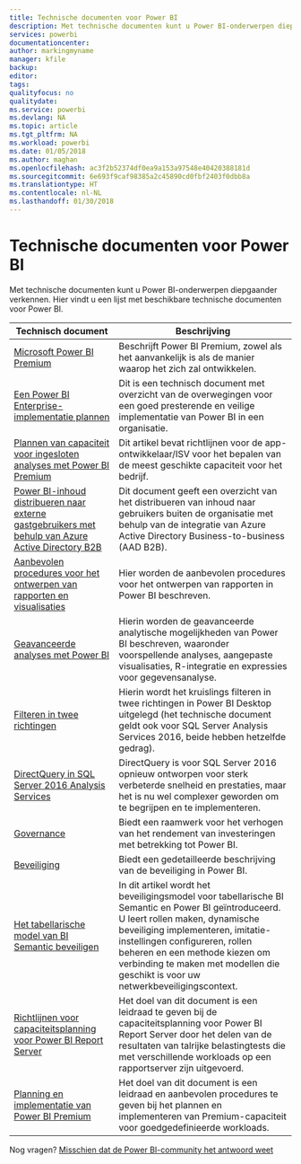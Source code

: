 ```yaml
---
title: Technische documenten voor Power BI
description: Met technische documenten kunt u Power BI-onderwerpen diepgaander verkennen.
services: powerbi
documentationcenter: 
author: markingmyname
manager: kfile
backup: 
editor: 
tags: 
qualityfocus: no
qualitydate: 
ms.service: powerbi
ms.devlang: NA
ms.topic: article
ms.tgt_pltfrm: NA
ms.workload: powerbi
ms.date: 01/05/2018
ms.author: maghan
ms.openlocfilehash: ac3f2b52374df0ea9a153a97548e40420388181d
ms.sourcegitcommit: 6e693f9caf98385a2c45890cd0fbf2403f0dbb8a
ms.translationtype: HT
ms.contentlocale: nl-NL
ms.lasthandoff: 01/30/2018
---
```

# <a name="whitepapers-for-power-bi"></a>Technische documenten voor Power BI

Met technische documenten kunt u Power BI-onderwerpen diepgaander verkennen. Hier vindt u een lijst met beschikbare technische documenten voor Power BI.

| Technisch document | Beschrijving |
| --- | --- |
| [Microsoft Power BI Premium](https://aka.ms/pbipremiumwhitepaper) |Beschrijft Power BI Premium, zowel als het aanvankelijk is als de manier waarop het zich zal ontwikkelen. |
| [Een Power BI Enterprise-implementatie plannen](https://aka.ms/pbienterprisedeploy) |Dit is een technisch document met overzicht van de overwegingen voor een goed presterende en veilige implementatie van Power BI in een organisatie. |
| [Plannen van capaciteit voor ingesloten analyses met Power BI Premium](https://aka.ms/pbiewhitepaper) |Dit artikel bevat richtlijnen voor de app-ontwikkelaar/ISV voor het bepalen van de meest geschikte capaciteit voor het bedrijf. |
|[Power BI-inhoud distribueren naar externe gastgebruikers met behulp van Azure Active Directory B2B](https://aka.ms/powerbi-b2b-whitepaper)|Dit document geeft een overzicht van het distribueren van inhoud naar gebruikers buiten de organisatie met behulp van de integratie van Azure Active Directory Business-to-business (AAD B2B).|
| [Aanbevolen procedures voor het ontwerpen van rapporten en visualisaties](power-bi-visualization-best-practices.md) |Hier worden de aanbevolen procedures voor het ontwerpen van rapporten in Power BI beschreven. |
| [Geavanceerde analyses met Power BI](https://info.microsoft.com/advanced-analytics-with-power-bi.html?Is=Website) |Hierin worden de geavanceerde analytische mogelijkheden van Power BI beschreven, waaronder voorspellende analyses, aangepaste visualisaties, R-integratie en expressies voor gegevensanalyse. |
| [Filteren in twee richtingen](desktop-bidirectional-filtering.md) |Hierin wordt het kruislings filteren in twee richtingen in Power BI Desktop uitgelegd (het technische document geldt ook voor SQL Server Analysis Services 2016, beide hebben hetzelfde gedrag). |
| [DirectQuery in SQL Server 2016 Analysis Services](https://blogs.msdn.microsoft.com/analysisservices/2017/04/06/directquery-in-sql-server-2016-analysis-services-whitepaper/) |DirectQuery is voor SQL Server 2016 opnieuw ontworpen voor sterk verbeterde snelheid en prestaties, maar het is nu wel complexer geworden om te begrijpen en te implementeren. |
| [Governance](service-admin-governance.md) |Biedt een raamwerk voor het verhogen van het rendement van investeringen met betrekking tot Power BI. |
| [Beveiliging](service-admin-power-bi-security.md) |Biedt een gedetailleerde beschrijving van de beveiliging in Power BI. |
| [Het tabellarische model van BI Semantic beveiligen](http://download.microsoft.com/download/D/2/0/D20E1C5F-72EA-4505-9F26-FEF9550EFD44/Securing%20the%20Tabular%20BI%20Semantic%20Model.docx) |In dit artikel wordt het beveiligingsmodel voor tabellarische BI Semantic en Power BI geïntroduceerd. U leert rollen maken, dynamische beveiliging implementeren, imitatie-instellingen configureren, rollen beheren en een methode kiezen om verbinding te maken met modellen die geschikt is voor uw netwerkbeveiligingscontext. |
| [Richtlijnen voor capaciteitsplanning voor Power BI Report Server](report-server/capacity-planning.md) |Het doel van dit document is een leidraad te geven bij de capaciteitsplanning voor Power BI Report Server door het delen van de resultaten van talrijke belastingtests die met verschillende workloads op een rapportserver zijn uitgevoerd. |
| [Planning en implementatie van Power BI Premium](https://aka.ms/Premium-Capacity-Planning-Deployment)| Het doel van dit document is een leidraad en aanbevolen procedures te geven bij het plannen en implementeren van Premium-capaciteit voor goedgedefinieerde workloads.|

Nog vragen? [Misschien dat de Power BI-community het antwoord weet](http://community.powerbi.com/)
